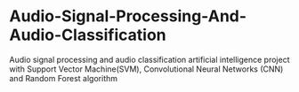 # Audio-Signal-Processing-And-Audio-Classification
Audio signal processing and audio classification artificial intelligence project with Support Vector Machine(SVM), Convolutional Neural Networks (CNN) and Random Forest algorithm
